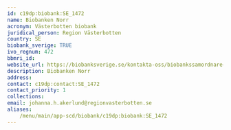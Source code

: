 ```yaml
---
id: c19dp:biobank:SE_1472
name: Biobanken Norr
acronym: Västerbotten biobank
juridical_person: Region Västerbotten
country: SE
biobank_sverige: TRUE
ivo_regnum: 472
bbmri_id:
website_url: https://biobanksverige.se/kontakta-oss/biobankssamordnare-och-nej-talonger/
description: Biobanken Norr
address:
contact: c19dp:contact:SE_1472
contact_priority: 1
collections:
email: johanna.h.akerlund@regionvasterbotten.se
aliases:
    /menu/main/app-scd/biobank/c19dp:biobank:SE_1472
---
```

